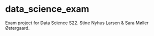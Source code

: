 # data_science_exam
Exam project for Data Science S22. Stine Nyhus Larsen &amp; Sara Møller Østergaard.
